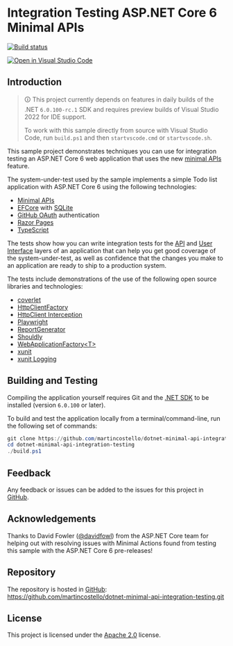# Integration Testing ASP.NET Core 6 Minimal APIs

[![Build status](https://github.com/martincostello/dotnet-minimal-api-integration-testing/workflows/build/badge.svg?branch=main&event=push)](https://github.com/martincostello/dotnet-minimal-api-integration-testing/actions?query=workflow%3Abuild+branch%3Amain+event%3Apush)

[![Open in Visual Studio Code](https://open.vscode.dev/badges/open-in-vscode.svg)](https://open.vscode.dev/martincostello/dotnet-minimal-api-integration-testing)

## Introduction

> 🛈 This project currently depends on features in daily builds of the .NET
`6.0.100-rc.1` SDK and requires preview builds of Visual Studio 2022 for IDE
support.
>
> To work with this sample directly from source with Visual Studio Code, run
`build.ps1` and then `startvscode.cmd` or `startvscode.sh`.

This sample project demonstrates techniques you can use for integration testing
an ASP.NET Core 6 web application that uses the new [minimal APIs] feature.

[minimal APIs]: https://devblogs.microsoft.com/aspnet/asp-net-core-updates-in-net-6-preview-4/#introducing-minimal-apis

The system-under-test used by the sample implements a simple Todo list
application with ASP.NET Core 6 using the following technologies:

* [Minimal APIs]
* [EFCore] with [SQLite]
* [GitHub OAuth] authentication
* [Razor Pages]
* [TypeScript]

[EFCore]: https://docs.microsoft.com/en-us/ef/core/
[GitHub OAuth]: https://github.com/aspnet-contrib/AspNet.Security.OAuth.Providers/blob/dev/docs/github.md
[Razor Pages]: https://docs.microsoft.com/en-us/aspnet/core/razor-pages/
[SQLite]: https://docs.microsoft.com/en-us/ef/core/providers/sqlite/
[TypeScript]: https://www.typescriptlang.org/docs/handbook/typescript-in-5-minutes-oop.html

The tests show how you can write integration tests for the [API] and [User
Interface] layers of an application that can help you get good coverage of the
system-under-test, as well as confidence that the changes you make to an
application are ready to ship to a production system.

The tests include demonstrations of the use of the following open source
libraries and technologies:

* [coverlet]
* [HttpClientFactory]
* [HttpClient Interception]
* [Playwright]
* [ReportGenerator]
* [Shouldly]
* [WebApplicationFactory&lt;T&gt;]
* [xunit]
* [xunit Logging]

[API]: https://github.com/martincostello/dotnet-minimal-api-integration-testing/blob/main/tests/TodoApp.Tests/ApiTests.cs
[coverlet]: https://github.com/coverlet-coverage/coverlet
[HttpClientFactory]: https://docs.microsoft.com/en-us/dotnet/architecture/microservices/implement-resilient-applications/use-httpclientfactory-to-implement-resilient-http-requests
[HttpClient Interception]: https://github.com/justeat/httpclient-interception
[Playwright]: https://playwright.dev/dotnet/
[ReportGenerator]: https://github.com/danielpalme/ReportGenerator
[Shouldly]: https://shouldly.io/
[User Interface]: https://github.com/martincostello/dotnet-minimal-api-integration-testing/blob/main/tests/TodoApp.Tests/UITests.cs
[WebApplicationFactory&lt;T&gt;]: https://docs.microsoft.com/en-us/aspnet/core/test/integration-tests
[xunit]: https://xunit.net/
[xunit Logging]: https://github.com/martincostello/xunit-logging

## Building and Testing

Compiling the application yourself requires Git and the
[.NET SDK](https://www.microsoft.com/net/download/core "Download the .NET SDK")
to be installed (version `6.0.100` or later).

To build and test the application locally from a terminal/command-line, run the
following set of commands:

```powershell
git clone https://github.com/martincostello/dotnet-minimal-api-integration-testing.git
cd dotnet-minimal-api-integration-testing
./build.ps1
```

## Feedback

Any feedback or issues can be added to the issues for this project in
[GitHub](https://github.com/martincostello/dotnet-minimal-api-integration-testing/issues "Issues for this project on GitHub.com").

## Acknowledgements

Thanks to David Fowler ([@davidfowl](https://github.com/davidfowl)) from the
ASP.NET Core team for helping out with resolving issues with Minimal Actions
found from testing this sample with the ASP.NET Core 6 pre-releases!

## Repository

The repository is hosted in
[GitHub](https://github.com/martincostello/dotnet-minimal-api-integration-testing "This project on GitHub.com"):
https://github.com/martincostello/dotnet-minimal-api-integration-testing.git

## License

This project is licensed under the
[Apache 2.0](http://www.apache.org/licenses/LICENSE-2.0.txt "The Apache 2.0 license")
license.
